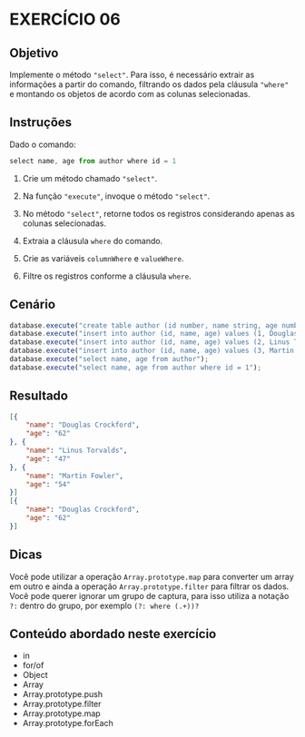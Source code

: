 # EXERCÍCIO 06

## Objetivo

Implemente o método `"select"`. Para isso, é necessário extrair as informações a partir do comando, filtrando os dados pela cláusula `"where"` e montando os objetos de acordo com as colunas selecionadas.

## Instruções

Dado o comando:

```js
select name, age from author where id = 1
```

1. Crie um método chamado `"select"`.

2. Na função `"execute"`, invoque o método `"select"`.

3. No método `"select"`, retorne todos os registros considerando apenas as colunas selecionadas.

4. Extraia a cláusula `where` do comando.

5. Crie as variáveis `columnWhere` e `valueWhere`.

6. Filtre os registros conforme a cláusula `where`.


## Cenário

```js
database.execute("create table author (id number, name string, age number, city string, state string, country string)");
database.execute("insert into author (id, name, age) values (1, Douglas Crockford, 62)");
database.execute("insert into author (id, name, age) values (2, Linus Torvalds, 47)");
database.execute("insert into author (id, name, age) values (3, Martin Fowler, 54)");
database.execute("select name, age from author");
database.execute("select name, age from author where id = 1");
```


## Resultado

```json
[{
    "name": "Douglas Crockford",
    "age": "62"
}, {
    "name": "Linus Torvalds",
    "age": "47"
}, {
    "name": "Martin Fowler",
    "age": "54"
}]
[{
    "name": "Douglas Crockford",
    "age": "62"
}]
```

## Dicas

Você pode utilizar a operação `Array.prototype.map` para converter um array em outro e ainda a operação `Array.prototype.filter` para filtrar os dados. Você pode querer ignorar um grupo de captura, para isso utiliza a notação `?:` dentro do grupo, por exemplo `(?: where (.+))?`


## Conteúdo abordado neste exercício

- in
- for/of
- Object
- Array
- Array.prototype.push
- Array.prototype.filter
- Array.prototype.map
- Array.prototype.forEach
